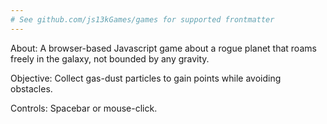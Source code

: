 ```yaml
---
# See github.com/js13kGames/games for supported frontmatter
---
```

About: A browser-based Javascript game about a rogue planet that roams freely in the galaxy, not bounded by any gravity. 

Objective: Collect gas-dust particles to gain points while avoiding obstacles.

Controls: Spacebar or mouse-click.